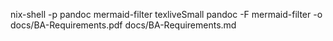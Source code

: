 nix-shell -p pandoc mermaid-filter texliveSmall
pandoc -F mermaid-filter -o docs/BA-Requirements.pdf docs/BA-Requirements.md